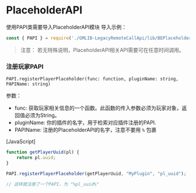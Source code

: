 # PlaceholderAPI
使用PAPI类需要导入PlaceholderAPI模块
导入示例：
```javascript
const { PAPI } = require('./GMLIB-LegacyRemoteCallApi/lib/BEPlaceholderAPI-JS');
```

> 注意：
> 若无特殊说明，PlaceholderAPI相关API需要可在任意时间调用。


### 注册玩家PAPI
`PAPI.registerPlayerPlaceholder(func: function, pluginName: string, PAPIName: string)`

参数：
- func: 获取玩家相关信息的一个函数。此函数的传入参数必须为玩家对象，返回值必须为String。
- pluginName: 你的插件的名字，用于检索对应插件注册的PAPI.
- PAPIName: 注册的PlaceholderAPI的名字，注意不要用 `%` 包裹

[JavaScript]
```JavaScript
function getPlayerUuid(pl) {
    return pl.uuid;
}

PAPI.registerPlayerPlaceholder(getPlayerUuid, "MyPlugin", "pl_uuid");

// 这样就注册了一个PAPI，为 "%pl_uuid%"
```